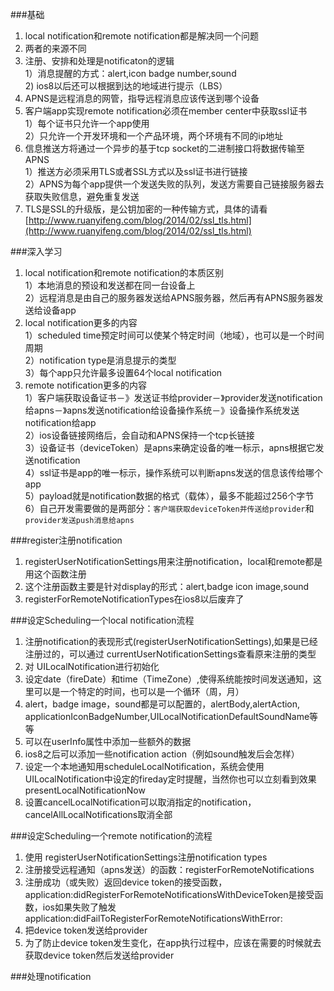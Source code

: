 ###基础
1. local notification和remote notification都是解决同一个问题
2. 两者的来源不同
3. 注册、安排和处理是notificaton的逻辑   
	1）消息提醒的方式：alert,icon badge number,sound   
	2) ios8以后还可以根据到达的地域进行提示（LBS）   
4. APNS是远程消息的网管，指导远程消息应该传送到哪个设备
5. 客户端app实现remote notification必须在member center中获取ssl证书    
	1）每个证书只允许一个app使用    
	2）只允许一个开发环境和一个产品环境，两个环境有不同的ip地址    
6. 信息推送方将通过一个异步的基于tcp socket的二进制接口将数据传输至APNS    
	1）推送方必须采用TLS或者SSL方式以及ssl证书进行链接    
	2）APNS为每个app提供一个发送失败的队列，发送方需要自己链接服务器去获取失败信息，避免重复发送   
7. TLS是SSL的升级版，是公钥加密的一种传输方式，具体的请看[http://www.ruanyifeng.com/blog/2014/02/ssl_tls.html](http://www.ruanyifeng.com/blog/2014/02/ssl_tls.html)

###深入学习

1. local notification和remote notification的本质区别    
	1）本地消息的预设和发送都在同一台设备上     
	2）远程消息是由自己的服务器发送给APNS服务器，然后再有APNS服务器发送给设备app
2. local notification更多的内容     
	1）scheduled time预定时间可以使某个特定时间（地域），也可以是一个时间周期    
	2）notification type是消息提示的类型     
	3）每个app只允许最多设置64个local notification    
3. remote notification更多的内容    
	1）客户端获取设备证书－》发送证书给provider－》provider发送notification给apns－》apns发送notification给设备操作系统－》设备操作系统发送notification给app    
	2）ios设备链接网络后，会自动和APNS保持一个tcp长链接    
	3）设备证书（deviceToken）是apns来确定设备的唯一标示，apns根据它发送notification    
	4）ssl证书是app的唯一标示，操作系统可以判断apns发送的信息该传给哪个app     
	5）payload就是notification数据的格式（载体），最多不能超过256个字节     
	6）自己开发需要做的是两部分：`客户端获取deviceToken并传送给provider`和`provider发送push消息给apns`     
	
###register注册notification

1. registerUserNotificationSettings用来注册notification，local和remote都是用这个函数注册
2. 这个注册函数主要是针对display的形式：alert,badge icon image,sound
3. registerForRemoteNotificationTypes在ios8以后废弃了


###设定Scheduling一个local notification流程

1. 注册notification的表现形式(registerUserNotificationSettings),如果是已经注册过的，可以通过 currentUserNotificationSettings查看原来注册的类型     
2. 对 UILocalNotification进行初始化    
3. 设定date（fireDate）和time（TimeZone）,使得系统能按时间发送通知，这里可以是一个特定的时间，也可以是一个循环（周，月）     
4. alert，badge image，sound都是可以配置的，alertBody,alertAction, applicationIconBadgeNumber,UILocalNotificationDefaultSoundName等等    
5. 可以在userInfo属性中添加一些额外的数据      
6. ios8之后可以添加一些notification action（例如sound触发后会怎样）     
7. 设定一个本地通知用scheduleLocalNotification，系统会使用UILocalNotification中设定的fireday定时提醒，当然你也可以立刻看到效果presentLocalNotificationNow       
8. 设置cancelLocalNotification可以取消指定的notification，cancelAllLocalNotifications取消全部       


###设定Scheduling一个remote notification的流程

1. 使用 registerUserNotificationSettings注册notification types     
2. 注册接受远程通知（apns发送）的函数：registerForRemoteNotifications      
3. 注册成功（或失败）返回device token的接受函数，application:didRegisterForRemoteNotificationsWithDeviceToken是接受函数，ios如果失败了触发application:didFailToRegisterForRemoteNotificationsWithError:                 
4. 把device token发送给provider     
5. 为了防止device token发生变化，在app执行过程中，应该在需要的时候就去获取device token然后发送给provider

###处理notification
